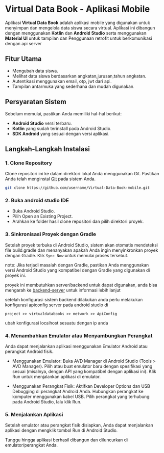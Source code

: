 # Virtual Data Book - Aplikasi Mobile

Aplikasi **Virtual Data Book** adalah aplikasi mobile yang digunakan untuk menyimpan dan mengelola data siswa secara virtual. Aplikasi ini dibangun dengan menggunakan **Kotlin** dan **Android Studio** serta menggunakan **Material UI** untuk tampilan dan Penggunaan retrofit untuk berkomunikasi dengan api server

## Fitur Utama
- Mengubah data siswa.
- Melihat data siswa berdasarkan angkatan,jurusan,tahun angkatan.
- Autentikasi menggunakan email, otp, jwt dari api.
- Tampilan antarmuka yang sederhana dan mudah digunakan.

## Persyaratan Sistem

Sebelum memulai, pastikan Anda memiliki hal-hal berikut:
- **Android Studio** versi terbaru.
- **Kotlin** yang sudah terinstall pada Android Studio.
- **SDK Android** yang sesuai dengan versi aplikasi.

## Langkah-Langkah Instalasi

### 1. Clone Repository

Clone repositori ini ke dalam direktori lokal Anda menggunakan Git. Pastikan Anda telah menginstal [Git](https://git-scm.com/) pada sistem Anda.

```bash
git clone https://github.com/username/Virtual-Data-Book-mobile.git
```

### 2. Buka android studio IDE
- Buka Android Studio.
- Pilih Open an Existing Project.
- Arahkan ke folder hasil clone repositori dan pilih direktori proyek.


### 3. Sinkronisasi Proyek dengan Gradle
Setelah proyek terbuka di Android Studio, sistem akan otomatis mendeteksi file build.gradle dan menanyakan apakah Anda ingin menyinkronkan proyek dengan Gradle. Klik ``Sync Now`` untuk memulai proses tersebut.

note: Jika terjadi masalah dengan Gradle, pastikan Anda menggunakan versi Android Studio yang kompatibel dengan Gradle yang digunakan di proyek ini.

proyek ini membutuhkan server/backend untuk dapat digunakan, anda bisa mengarah ke [backend-server](https://github.com/AnandaCahya/backend-buku-induk)  untuk informasi lebih lanjut

setelah konfigurasi sistem backend dilakukan anda perlu melakukan konfigurasi apiconfig server pada android studio di 

``project >> virtualdatabooks >> network >> ApiConfig``

ubah konfigurasi localhost sesuatu dengan ip anda

### 4. Menambahkan Emulator atau Menyambungkan Perangkat
Anda dapat menjalankan aplikasi menggunakan Emulator Android atau perangkat Android fisik.

- Menggunakan Emulator:
Buka AVD Manager di Android Studio (Tools > AVD Manager).
Pilih atau buat emulator baru dengan spesifikasi yang sesuai (misalnya, dengan API yang kompatibel dengan aplikasi ini).
Klik Run untuk menjalankan aplikasi di emulator.

- Menggunakan Perangkat Fisik:
Aktifkan Developer Options dan USB Debugging di perangkat Android Anda.
Hubungkan perangkat ke komputer menggunakan kabel USB.
Pilih perangkat yang terhubung pada Android Studio, lalu klik Run.

### 5. Menjalankan Aplikasi
Setelah emulator atau perangkat fisik disiapkan, Anda dapat menjalankan aplikasi dengan mengklik tombol Run di Android Studio.

Tunggu hingga aplikasi berhasil dibangun dan diluncurkan di emulator/perangkat Anda.
